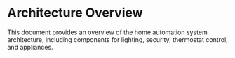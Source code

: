 # Architecture Overview

This document provides an overview of the home automation system architecture, including components for lighting, security, thermostat control, and appliances.

